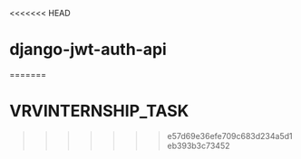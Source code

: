 <<<<<<< HEAD
# django-jwt-auth-api
=======
# VRVINTERNSHIP_TASK
>>>>>>> e57d69e36efe709c683d234a5d1eb393b3c73452
